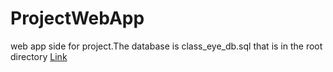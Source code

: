 # ProjectWebApp
web app side for project.The database is class_eye_db.sql that is in the root directory <a href="https://github.com/rakoi/ProjectWebApp/blob/master/class_eye_db.sql">Link</a>
